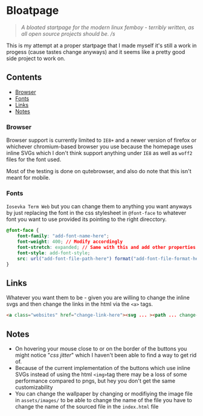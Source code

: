 # Bloatpage

> _A bloated startpage for the modern linux femboy - terribly written, as all open source projects should be. /s_

This is my attempt at a proper startpage that I made myself it's still a work in progess (cause tastes change anyways) and it seems like a pretty good side project to work on.

## Contents

- [Browser](#browser)
- [Fonts](#fonts)
- [Links](#links)
- [Notes](#notes)

### Browser

Browser support is currently limited to `IE8+` and a newer version of firefox or whichever chromium-based browser you use because the homepage uses inline SVGs which I don't think support anything under `IE8` as well as `woff2` files for the font used.

Most of the testing is done on qutebrowser, and also do note that this isn't meant for mobile.

### Fonts

`Iosevka Term Web` but you can change them to anything you want anyways by just replacing the font in the css stylesheet in `@font-face` to whatever font you want to use provided its pointing to the right direcctory.

```css
@font-face {
    font-family: "add-font-name-here";
    font-weight: 400; // Modify accordingly
    font-stretch: expanded; // Same with this and add other properties if need be
    font-style: add-font-style;
    src: url("add-font-file-path-here") format("add-font-file-format-here");
}
```

## Links

Whatever you want them to be - given you are willing to change the inline svgs and then change the links in the html via the `<a>` tags.

```html
<a class="websites" href="change-link-here"><svg ... ><path ... change-paths-here ... ></svg></a>
```

## Notes

- On hovering your mouse close to or on the border of the buttons you might notice "_css jitter_" which I haven't been able to find a way to get rid of.
- Because of the current implementation of the buttons which use inline SVGs instead of using the html `<img>`tag there may be a loss of some performance compared to pngs, but hey you don't get the same customizability
- You can change the wallpaper by changing or modifiying the image file in `assets/images/` to be able to change the name of the file you have to change the name of the sourced file in the `index.html` file
